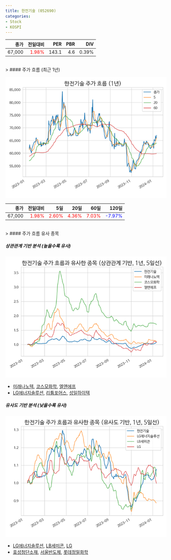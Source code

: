 ```yaml
---
title: 한전기술 (052690)
categories:
- Stock
- KOSPI
---
```


|종가|전일대비|PER|PBR|DIV|
|---:|-------:|--:|--:|--:|
|67,000|<span style="color: red">1.98%</span>|143.1|4.6|0.39%|

<!-- more -->
<br>
> #### 주가 흐름 (최근 1년)

![052690](/assets/images/stock/052690.png)

|종가|전일대비|5일|20일|60일|120일|
|---:|-------:|--:|---:|---:|----:|
|67,000|<span style="color: red">1.98%</span>|<span style="color: red">2.60%</span>|<span style="color: red">4.36%</span>|<span style="color: red">7.03%</span>|<span style="color: blue">-7.97%</span>|

<br>
> #### 주가 흐름 유사 종목

##### 상관관계 기반 분석 (높을수록 유사)
![052690](/assets/images/stock/052690_corr.png)
- [미래나노텍](/095500/), [코스모화학](/005420/), [엘앤에프](/066970/)
- [LG에너지솔루션](/373220/), [리튬포어스](/073570/), [성일하이텍](/365340/)

##### 유사도 기반 분석 (낮을수록 유사)	
![052690](/assets/images/stock/052690_sim.png)
- [LG에너지솔루션](/373220/), [LB세미콘](/061970/), [LG](/003550/)
- [효성첨단소재](/298050/), [서울반도체](/046890/), [롯데정밀화학](/004000/)